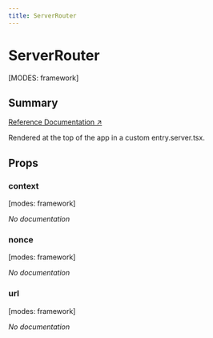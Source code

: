 ```yaml
---
title: ServerRouter
---
```


# ServerRouter

[MODES: framework]

## Summary

[Reference Documentation ↗](https://api.reactrouter.com/v7/functions/react_router.ServerRouter.html)

Rendered at the top of the app in a custom entry.server.tsx.

## Props

### context

[modes: framework]

_No documentation_

### nonce

[modes: framework]

_No documentation_

### url

[modes: framework]

_No documentation_

